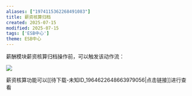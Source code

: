 ```yaml
---
aliases: ["1974115362268491083"]
title: 薪资核算归档
created: 2025-07-15
modified: 2025-07-15
tags: ['ESB中心']
theme: ESB中心
---
```


薪酬模块薪资核算归档操作前，可以触发该动作流：

![](a5a2d96341c39dfaa3a8ac3302665645.jpg)

薪资核算功能可以[[待下载-未知ID_1964622648663979056|点击链接]]进行查看